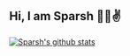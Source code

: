 ## Hi, I am Sparsh 👋😄✌️

[![Sparsh's github stats](https://github-readme-stats.vercel.app/api?username=Astrallis&show_icons=true&theme=tokyonight&count_private=true)](https://github.com/anuraghazra/github-readme-stats)
